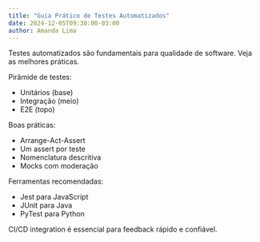 ```yaml
---
title: "Guia Prático de Testes Automatizados"
date: 2024-12-05T09:30:00-03:00
author: Amanda Lima
---
```


Testes automatizados são fundamentais para qualidade de software. Veja as melhores práticas.

Pirâmide de testes:

- Unitários (base)
- Integração (meio)
- E2E (topo)

Boas práticas:

- Arrange-Act-Assert
- Um assert por teste
- Nomenclatura descritiva
- Mocks com moderação

Ferramentas recomendadas:

- Jest para JavaScript
- JUnit para Java
- PyTest para Python

CI/CD integration é essencial para feedback rápido e confiável.
